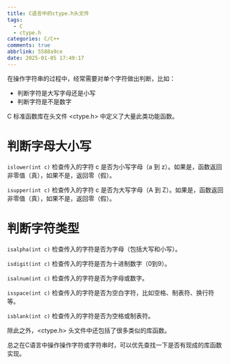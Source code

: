 ```yaml
---
title: C语言中的ctype.h头文件
tags:
  - C
  - ctype.h
categories: C/C++
comments: true
abbrlink: 5588a9ce
date: 2025-01-05 17:49:17
---
```



在操作字符串的过程中，经常需要对单个字符做出判断，比如：

- 判断字符是大写字母还是小写
- 判断字符是不是数字


C 标准函数库在头文件 <ctype.h> 中定义了大量此类功能函数。

<!--more-->

# 判断字母大小写

```islower(int c)``` 检查传入的字符 c 是否为小写字母（a 到 z）。如果是，函数返回非零值（真），如果不是，返回零（假）。

```isupper(int c)``` 检查传入的字符 c 是否为大写字母（A 到 Z）。如果是，函数返回非零值（真），如果不是，返回零（假）。

# 判断字符类型

```isalpha(int c)``` 检查传入的字符是否为字母（包括大写和小写）。

```isdigit(int c)``` 检查传入的字符是否为十进制数字（0到9）。

```isalnum(int c)``` 检查传入的字符是否为字母或数字。

```isspace(int c)``` 检查传入的字符是否为空白字符，比如空格、制表符、换行符等。

```isblank(int c)``` 检查传入的字符是否为空格或制表符。

除此之外，<ctype.h> 头文件中还包括了很多类似的库函数。

总之在C语言中操作操作字符或字符串时，可以优先查找一下是否有现成的库函数实现。
